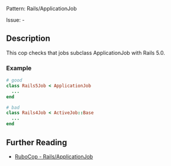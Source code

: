 Pattern: Rails/ApplicationJob

Issue: -

## Description

This cop checks that jobs subclass ApplicationJob with Rails 5.0.

### Example

```ruby
# good
class Rails5Job < ApplicationJob
  ...
end

# bad
class Rails4Job < ActiveJob::Base
  ...
end
```

## Further Reading

* [RuboCop - Rails/ApplicationJob](https://rubocop.readthedocs.io/en/latest/cops_rails/#railsapplicationjob)
